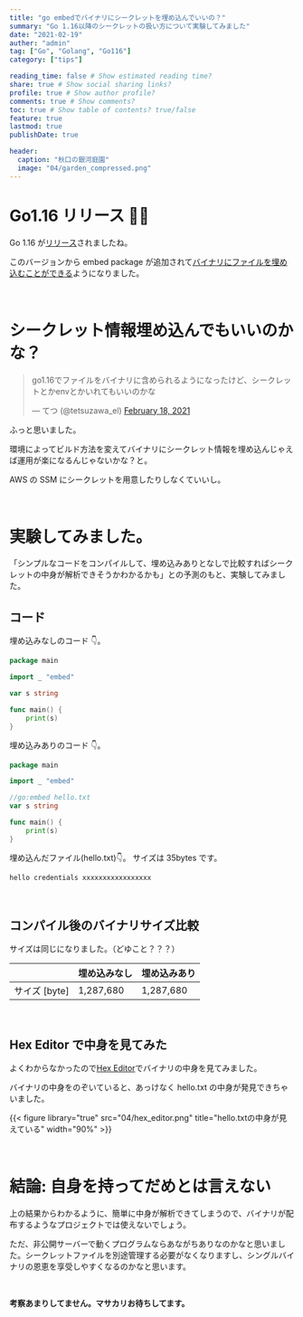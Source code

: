 ```yaml
---
title: "go embedでバイナリにシークレットを埋め込んでいいの？"
summary: "Go 1.16以降のシークレットの扱い方について実験してみました"
date: "2021-02-19"
auther: "admin"
tag: ["Go", "Golang", "Go116"]
category: ["tips"]

reading_time: false # Show estimated reading time?
share: true # Show social sharing links?
profile: true # Show author profile?
comments: true # Show comments?
toc: true # Show table of contents? true/false
feature: true
lastmod: true
publishDate: true

header:
  caption: "秋口の銀河庭園"
  image: "04/garden_compressed.png"
---
```


# Go1.16 リリース 👏🏻

Go 1.16 が[リリース](https://blog.golang.org/go1.16)されましたね。

このバージョンから embed package が追加されて[バイナリにファイルを埋め込むことができる](https://pkg.go.dev/embed)ようになりました。

<br>

<!-- textlint-disable -->

# シークレット情報埋め込んでもいいのかな？

<blockquote class="twitter-tweet"><p lang="ja" dir="ltr">go1.16でファイルをバイナリに含められるようになったけど、シークレットとかenvとかいれてもいいのかな</p>&mdash; てつ (@tetsuzawa_el) <a href="https://twitter.com/tetsuzawa_el/status/1362396328253251587?ref_src=twsrc%5Etfw">February 18, 2021</a></blockquote> <script async src="https://platform.twitter.com/widgets.js" charset="utf-8"></script>

ふっと思いました。

環境によってビルド方法を変えてバイナリにシークレット情報を埋め込んじゃえば運用が楽になるんじゃないかな？と。

AWS の SSM にシークレットを用意したりしなくていいし。

<!-- textlint-enable -->

<br>

# 実験してみました。

「シンプルなコードをコンパイルして、埋め込みありとなしで比較すればシークレットの中身が解析できそうかわかるかも」との予測のもと、実験してみました。

## コード

埋め込みなしのコード 👇。

```go
package main

import _ "embed"

var s string

func main() {
	print(s)
}
```

埋め込みありのコード 👇。

```go
package main

import _ "embed"

//go:embed hello.txt
var s string

func main() {
	print(s)
}
```

埋め込んだファイル(hello.txt)👇。
サイズは 35bytes です。

```txt:hello.txt
hello credentials xxxxxxxxxxxxxxxxx
```

<br>

<!-- textlint-disable -->

## コンパイル後のバイナリサイズ比較

サイズは同じになりました。（どゆこと？？？）

|               | 埋め込みなし | 埋め込みあり |
| ------------- | ------------ | ------------ |
| サイズ [byte] | 1,287,680    | 1,287,680    |

<!-- textlint-enable -->

<br>

## Hex Editor で中身を見てみた

よくわからなかったので[Hex Editor](https://marketplace.visualstudio.com/items?itemName=ms-vscode.hexeditor)でバイナリの中身を見てみました。

バイナリの中身をのぞいていると、あっけなく hello.txt の中身が発見できちゃいました。

<!-- textlint-disable -->

{{< figure library="true" src="04/hex_editor.png" title="hello.txtの中身が見えている" width="90%" >}}


<br>

# 結論: 自身を持ってだめとは言えない

上の結果からわかるように、簡単に中身が解析できてしまうので、バイナリが配布するようなプロジェクトでは使えないでしょう。

ただ、非公開サーバーで動くプログラムならあながちありなのかなと思いました。シークレットファイルを別途管理する必要がなくなりますし、シングルバイナリの恩恵を享受しやすくなるのかなと思います。

<!-- textlint-enable -->

<br>

**考察あまりしてません。マサカリお待ちしてます。**